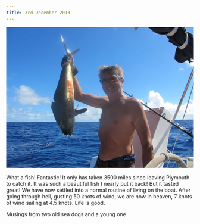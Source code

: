 ```yaml
---
title: 3rd December 2013
---
```

<img class="medium-img" src="/img/fish.jpg" />

What a fish! Fantastic! It only has taken 3500 miles since leaving Plymouth to catch it. It was such a beautiful fish I nearly put it back! But it tasted great! We have now settled into a normal routine of living on the boat. After going through hell, gusting 50 knots of wind, we are now in heaven, 7 knots of wind sailing at 4.5 knots. Life is good.
 
Musings from two old sea dogs and a young one
